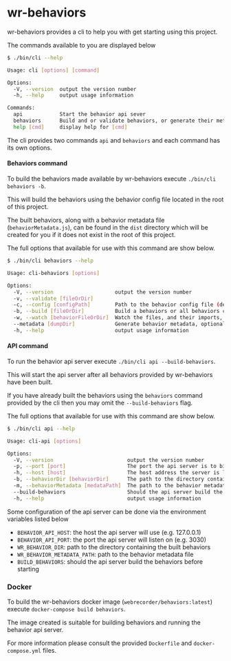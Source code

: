 # wr-behaviors

wr-behaviors provides a cli to help you with get starting using this project.


The commands available to you are displayed below 

```bash
$ ./bin/cli --help

Usage: cli [options] [command]

Options:
  -V, --version  output the version number
  -h, --help     output usage information

Commands:
  api            Start the behavior api sever
  behaviors      Build and or validate behaviors, or generate their metadata
  help [cmd]     display help for [cmd]
```

The cli provides two commands `api` and `behaviors` and each command has its own options.

#### Behaviors command
To build the behaviors made available by wr-behaviors execute `./bin/cli behaviors -b`.

This will build the behaviors using the behavior config file located in the root of this project. 

The built behaviors, along with a behavior metadata file (`behaviorMetadata.js`), can be found in the `dist` directory which will be created for you if it does not exist in the root of this project.

The full options that available for use with this command are show below.

```bash
$ ./bin/cli behaviors --help

Usage: cli-behaviors [options]

Options:
  -V, --version                    output the version number
  -v, --validate [fileOrDir]       
  -c, --config [configPath]        Path to the behavior config file (default: "<path to wr-behaviors>/behavior-config.yml")
  -b, --build [fileOrDir]          Build a behaviors or all behaviors contained within a directory (default: true)
  -w, --watch [behaviorFileOrDir]  Watch the files, and their imports, in the build directory for re-bundling on changes (placed in dist directory)
  --metadata [dumpDir]             Generate behavior metadata, optionally supplying a path to directory where metadata is to be placed. Defaults to current working directory
  -h, --help                       output usage information
```

#### API command
To run the behavior api server execute `./bin/cli api --build-behaviors`. 

This will start the api server after all behaviors provided by wr-behaviors have been built. 

If you have already built the behaviors using the `behaviors` command provided by the cli then you may omit the `--build-behaviors` flag. 

The full options that available for use with this command are show below.
 
```bash
$ ./bin/cli api --help

Usage: cli-api [options]

Options:
  -V, --version                        output the version number
  -p, --port [port]                    The port the api server is to bind to (default: 3030)
  -h, --host [host]                    The host address the server is listen on (default: "127.0.0.1")
  -b, --behaviorDir [behaviorDir]      The path to the directory containing the build behaviors (default: "<path to wr-behaviors>/dist")
  -m, --behaviorMetadata [medataPath]  The path to the behavior metadata (default: "<cwd>/dist/behaviorMetadata.js")
  --build-behaviors                    Should the api server build the behaviors for starting up
  -h, --help                           output usage information
```

Some configuration of the api server can be done via the environment variables listed below
- `BEHAVIOR_API_HOST`: the host the api server will use (e.g. 127.0.0.1)
- `BEHAVIOR_API_PORT`: the port the api server will listen on (e.g. 3030)
- `WR_BEHAVIOR_DIR`: path to the directory containing the built behaviors
- `WR_BEHAVIOR_METADATA_PATH`: path to the behavior metadata file
- `BUILD_BEHAVIORS`: should the api server build the behaviors before starting

### Docker
To build the wr-behaviors docker image (`webrecorder/behaviors:latest`) execute `docker-compose build behaviors`.

The image created is suitable for building behaviors and running the behavior api server.

For more information please consult the provided `Dockerfile` and `docker-compose.yml` files.
